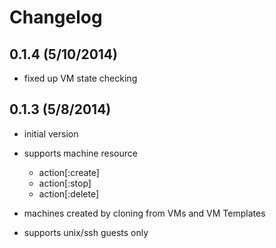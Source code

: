 # Changelog

## 0.1.4 (5/10/2014)

- fixed up VM state checking

## 0.1.3 (5/8/2014)

- initial version

- supports machine resource
  - action[:create]
  - action[:stop]
  - action[:delete]

- machines created by cloning from VMs and VM Templates

- supports unix/ssh guests only
